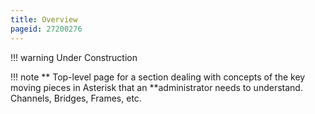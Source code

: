 ```yaml
---
title: Overview
pageid: 27200276
---
```





!!! warning 
    Under Construction

      
[//]: # (end-warning)





!!! note **  Top-level page for a section dealing with concepts of the key moving pieces in Asterisk that an **administrator
    needs to understand. Channels, Bridges, Frames, etc.

      
[//]: # (end-note)



